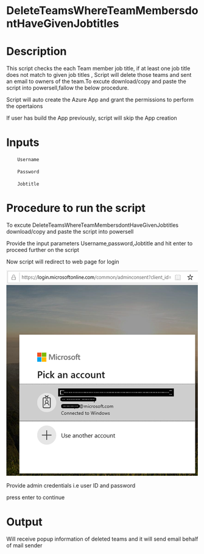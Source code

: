 # DeleteTeamsWhereTeamMembersdontHaveGivenJobtitles

# Description

This script checks the each Team member job title, if at least one job title does not match to given job titles , Script will delete those teams and sent an email to owners of the team.To excute download/copy and paste the script into powersell,fallow the below procedure.

Script will auto create the Azure App and grant the permissions to perform the opertaions 

If user has build the App previously, script will skip the App creation 

# Inputs

        Username
        
        Password
        
        Jobtitle
        
 # Procedure to run the script
 
   To excute DeleteTeamsWhereTeamMembersdontHaveGivenJobtitles download/copy and paste the script into powersell
        
   Provide the input parameters Username,password,Jobtitle and hit enter to proceed further on the script
        
   Now script will redirect to web page for login
        
   ![Signin](https://github.com/Geetha63/MS-Teams-Scripts/blob/master/Images/Siginin.png)
        
   Provide admin credentials i.e user ID and password 
        
   press enter to continue
        
 # Output
 
 Will receive popup information of deleted teams and it will send email behalf of mail sender
 
